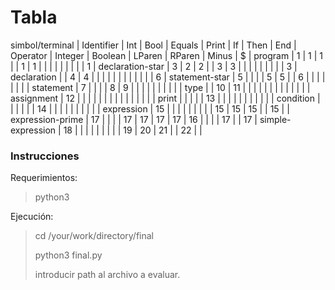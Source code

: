 # Tabla

simbol/terminal |	Identifier | Int | Bool | Equals | Print | If | Then | End | Operator | Integer | Boolean | LParen | RParen | Minus | $ |
program | 1 | 1 | 1 | | 1 | 1 | | | | | | | |	| 1 |
declaration-star | 3 | 2 | 2 | | 3 | 3 | | | | | | | | | 3 |
declaration | | 4 | 4 | | | | | | | | | | |	| 6 |
statement-star  | 5 | | | | 5 | 5 | | 6 | | | | | |	| |
statement | 7 | | | | 8 | 9 | | | | | | | |	| |
type | | 10 | 11 | | | | | | | | | | | | |
assignment | 12 | | | | | | | | | | | | | | |
print | | | | | 13 | | | | | | | | |	| |
condition | | | | | | 14 | | | | | | | |	| |
expression | 15 | | | | | | | | | 15 | 15 | 15 | | 15 | |
expression-prime | 17 | | | | 17 | 17 | 17 | 17 | 16 | | | | 17 | | 17 |
simple-expression | 18 | | | | | | | | | 19 | 20 | 21 | | 22 | |

### Instrucciones

Requerimientos:

> python3

Ejecución:

> cd /your/work/directory/final
>
> python3 final.py
>
> introducir path al archivo a evaluar.

